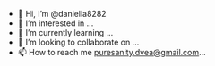 - 👋 Hi, I’m @daniella8282
- 👀 I’m interested in ...
- 🌱 I’m currently learning ...
- 💞️ I’m looking to collaborate on ...
- 📫 How to reach me puresanity.dvea@gmail.com...

<!---
daniella8282/daniella8282 is a ✨ special ✨ repository because its `README.md` (this file) appears on your GitHub profile.
You can click the Preview link to take a look at your changes.
--->
